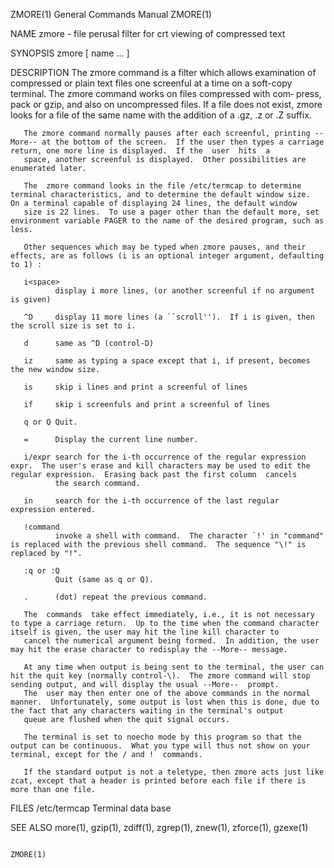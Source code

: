 ZMORE(1)                                                                                  General Commands Manual                                                                                  ZMORE(1)

NAME
       zmore - file perusal filter for crt viewing of compressed text

SYNOPSIS
       zmore [ name ...  ]

DESCRIPTION
       The  zmore  command  is  a filter which allows examination of compressed or plain text files one screenful at a time on a soft-copy terminal.  The zmore command works on files compressed with com‐
       press, pack or gzip, and also on uncompressed files.  If a file does not exist, zmore looks for a file of the same name with the addition of a .gz, .z or .Z suffix.

       The zmore command normally pauses after each screenful, printing --More-- at the bottom of the screen.  If the user then types a carriage return, one more line is displayed.  If the  user  hits  a
       space, another screenful is displayed.  Other possibilities are enumerated later.

       The  zmore command looks in the file /etc/termcap to determine terminal characteristics, and to determine the default window size.  On a terminal capable of displaying 24 lines, the default window
       size is 22 lines.  To use a pager other than the default more, set environment variable PAGER to the name of the desired program, such as less.

       Other sequences which may be typed when zmore pauses, and their effects, are as follows (i is an optional integer argument, defaulting to 1) :

       i<space>
              display i more lines, (or another screenful if no argument is given)

       ^D     display 11 more lines (a ``scroll'').  If i is given, then the scroll size is set to i.

       d      same as ^D (control-D)

       iz     same as typing a space except that i, if present, becomes the new window size.

       is     skip i lines and print a screenful of lines

       if     skip i screenfuls and print a screenful of lines

       q or Q Quit.

       =      Display the current line number.

       i/expr search for the i-th occurrence of the regular expression expr.  The user's erase and kill characters may be used to edit the regular expression.  Erasing back past the first column  cancels
              the search command.

       in     search for the i-th occurrence of the last regular expression entered.

       !command
              invoke a shell with command.  The character `!' in "command" is replaced with the previous shell command.  The sequence "\!" is replaced by "!".

       :q or :Q
              Quit (same as q or Q).

       .      (dot) repeat the previous command.

       The  commands  take effect immediately, i.e., it is not necessary to type a carriage return.  Up to the time when the command character itself is given, the user may hit the line kill character to
       cancel the numerical argument being formed.  In addition, the user may hit the erase character to redisplay the --More-- message.

       At any time when output is being sent to the terminal, the user can hit the quit key (normally control-\).  The zmore command will stop sending output, and will display the usual --More--  prompt.
       The  user may then enter one of the above commands in the normal manner.  Unfortunately, some output is lost when this is done, due to the fact that any characters waiting in the terminal's output
       queue are flushed when the quit signal occurs.

       The terminal is set to noecho mode by this program so that the output can be continuous.  What you type will thus not show on your terminal, except for the / and !  commands.

       If the standard output is not a teletype, then zmore acts just like zcat, except that a header is printed before each file if there is more than one file.

FILES
       /etc/termcap
              Terminal data base

SEE ALSO
       more(1), gzip(1), zdiff(1), zgrep(1), znew(1), zforce(1), gzexe(1)

                                                                                                                                                                                                   ZMORE(1)
